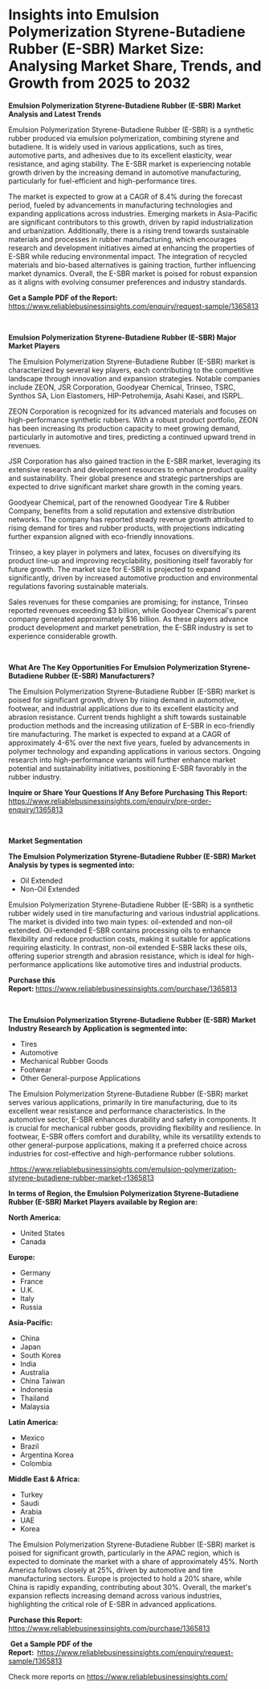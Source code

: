 <p><h1>Insights into Emulsion Polymerization Styrene-Butadiene Rubber (E-SBR) Market Size: Analysing Market Share, Trends, and Growth from 2025 to 2032</h1></p><p><strong>Emulsion Polymerization Styrene-Butadiene Rubber (E-SBR) Market Analysis and Latest Trends</strong></p>
<p><p>Emulsion Polymerization Styrene-Butadiene Rubber (E-SBR) is a synthetic rubber produced via emulsion polymerization, combining styrene and butadiene. It is widely used in various applications, such as tires, automotive parts, and adhesives due to its excellent elasticity, wear resistance, and aging stability. The E-SBR market is experiencing notable growth driven by the increasing demand in automotive manufacturing, particularly for fuel-efficient and high-performance tires. </p><p>The market is expected to grow at a CAGR of 8.4% during the forecast period, fueled by advancements in manufacturing technologies and expanding applications across industries. Emerging markets in Asia-Pacific are significant contributors to this growth, driven by rapid industrialization and urbanization. Additionally, there is a rising trend towards sustainable materials and processes in rubber manufacturing, which encourages research and development initiatives aimed at enhancing the properties of E-SBR while reducing environmental impact. The integration of recycled materials and bio-based alternatives is gaining traction, further influencing market dynamics. Overall, the E-SBR market is poised for robust expansion as it aligns with evolving consumer preferences and industry standards.</p></p>
<p><strong>Get a Sample PDF of the Report:&nbsp;</strong> <a href="https://www.reliablebusinessinsights.com/enquiry/request-sample/1365813?utm_campaign=2247&utm_medium=2&utm_source=Github&utm_content=ia&utm_term=02042025&utm_id=emulsion-polymerization-styrene-butadiene-rubber-e-sbr">https://www.reliablebusinessinsights.com/enquiry/request-sample/1365813</a></p>
<p>&nbsp;</p>
<p><strong>Emulsion Polymerization Styrene-Butadiene Rubber (E-SBR) Major Market Players</strong></p>
<p><p>The Emulsion Polymerization Styrene-Butadiene Rubber (E-SBR) market is characterized by several key players, each contributing to the competitive landscape through innovation and expansion strategies. Notable companies include ZEON, JSR Corporation, Goodyear Chemical, Trinseo, TSRC, Synthos SA, Lion Elastomers, HIP-Petrohemija, Asahi Kasei, and ISRPL.</p><p>ZEON Corporation is recognized for its advanced materials and focuses on high-performance synthetic rubbers. With a robust product portfolio, ZEON has been increasing its production capacity to meet growing demand, particularly in automotive and tires, predicting a continued upward trend in revenues.</p><p>JSR Corporation has also gained traction in the E-SBR market, leveraging its extensive research and development resources to enhance product quality and sustainability. Their global presence and strategic partnerships are expected to drive significant market share growth in the coming years.</p><p>Goodyear Chemical, part of the renowned Goodyear Tire & Rubber Company, benefits from a solid reputation and extensive distribution networks. The company has reported steady revenue growth attributed to rising demand for tires and rubber products, with projections indicating further expansion aligned with eco-friendly innovations.</p><p>Trinseo, a key player in polymers and latex, focuses on diversifying its product line-up and improving recyclability, positioning itself favorably for future growth. The market size for E-SBR is projected to expand significantly, driven by increased automotive production and environmental regulations favoring sustainable materials.</p><p>Sales revenues for these companies are promising; for instance, Trinseo reported revenues exceeding $3 billion, while Goodyear Chemical's parent company generated approximately $16 billion. As these players advance product development and market penetration, the E-SBR industry is set to experience considerable growth.</p></p>
<p>&nbsp;</p>
<p><strong>What Are The Key Opportunities For Emulsion Polymerization Styrene-Butadiene Rubber (E-SBR) Manufacturers?</strong></p>
<p><p>The Emulsion Polymerization Styrene-Butadiene Rubber (E-SBR) market is poised for significant growth, driven by rising demand in automotive, footwear, and industrial applications due to its excellent elasticity and abrasion resistance. Current trends highlight a shift towards sustainable production methods and the increasing utilization of E-SBR in eco-friendly tire manufacturing. The market is expected to expand at a CAGR of approximately 4-6% over the next five years, fueled by advancements in polymer technology and expanding applications in various sectors. Ongoing research into high-performance variants will further enhance market potential and sustainability initiatives, positioning E-SBR favorably in the rubber industry.</p></p>
<p><strong>Inquire or Share Your Questions If Any Before Purchasing This Report:</strong> <a href="https://www.reliablebusinessinsights.com/enquiry/pre-order-enquiry/1365813?utm_campaign=2247&utm_medium=2&utm_source=Github&utm_content=ia&utm_term=02042025&utm_id=emulsion-polymerization-styrene-butadiene-rubber-e-sbr">https://www.reliablebusinessinsights.com/enquiry/pre-order-enquiry/1365813</a></p>
<p>&nbsp;</p>
<p><strong>Market Segmentation</strong></p>
<p><strong>The Emulsion Polymerization Styrene-Butadiene Rubber (E-SBR) Market Analysis by types is segmented into:</strong></p>
<p><ul><li>Oil Extended</li><li>Non-Oil Extended</li></ul></p>
<p><p>Emulsion Polymerization Styrene-Butadiene Rubber (E-SBR) is a synthetic rubber widely used in tire manufacturing and various industrial applications. The market is divided into two main types: oil-extended and non-oil extended. Oil-extended E-SBR contains processing oils to enhance flexibility and reduce production costs, making it suitable for applications requiring elasticity. In contrast, non-oil extended E-SBR lacks these oils, offering superior strength and abrasion resistance, which is ideal for high-performance applications like automotive tires and industrial products.</p></p>
<p><strong>Purchase this Report:&nbsp;</strong><a href="https://www.reliablebusinessinsights.com/purchase/1365813?utm_campaign=2247&utm_medium=2&utm_source=Github&utm_content=ia&utm_term=02042025&utm_id=emulsion-polymerization-styrene-butadiene-rubber-e-sbr">https://www.reliablebusinessinsights.com/purchase/1365813</a></p>
<p>&nbsp;</p>
<p><strong>The Emulsion Polymerization Styrene-Butadiene Rubber (E-SBR) Market Industry Research by Application is segmented into:</strong></p>
<p><ul><li>Tires</li><li>Automotive</li><li>Mechanical Rubber Goods</li><li>Footwear</li><li>Other General-purpose Applications</li></ul></p>
<p><p>The Emulsion Polymerization Styrene-Butadiene Rubber (E-SBR) market serves various applications, primarily in tire manufacturing, due to its excellent wear resistance and performance characteristics. In the automotive sector, E-SBR enhances durability and safety in components. It is crucial for mechanical rubber goods, providing flexibility and resilience. In footwear, E-SBR offers comfort and durability, while its versatility extends to other general-purpose applications, making it a preferred choice across industries for cost-effective and high-performance rubber solutions.</p></p>
<p><a href="https://www.reliablebusinessinsights.com/emulsion-polymerization-styrene-butadiene-rubber-market-r1365813?utm_campaign=2247&utm_medium=2&utm_source=Github&utm_content=ia&utm_term=02042025&utm_id=emulsion-polymerization-styrene-butadiene-rubber-e-sbr">&nbsp;https://www.reliablebusinessinsights.com/emulsion-polymerization-styrene-butadiene-rubber-market-r1365813</a></p>
<p><strong>In terms of Region, the Emulsion Polymerization Styrene-Butadiene Rubber (E-SBR) Market Players available by Region are:</strong></p>
<p>
    <p> <strong> North America: </strong>
        <ul>
            <li>United States</li>
            <li>Canada</li>
        </ul>
        </p> 
    <p> <strong> Europe: </strong>
        <ul>
            <li>Germany</li>
            <li>France</li>
            <li>U.K.</li>
            <li>Italy</li>
            <li>Russia</li>
        </ul>
        </p> 
    <p> <strong> Asia-Pacific: </strong>
        <ul>
            <li>China</li>
            <li>Japan</li>
            <li>South Korea</li>
            <li>India</li>
            <li>Australia</li>
            <li>China Taiwan</li>
            <li>Indonesia</li>
            <li>Thailand</li>
            <li>Malaysia</li>
        </ul>
        </p> 
    <p> <strong> Latin America: </strong>
        <ul>
            <li>Mexico</li>
            <li>Brazil</li>
            <li>Argentina Korea</li>
            <li>Colombia</li>
        </ul>
        </p> 
    <p> <strong> Middle East & Africa: </strong>
        <ul>
            <li>Turkey</li>
            <li>Saudi</li>
            <li>Arabia</li>
            <li>UAE</li>
            <li>Korea</li>
        </ul>
    </p>
    </p>
<p><p>The Emulsion Polymerization Styrene-Butadiene Rubber (E-SBR) market is poised for significant growth, particularly in the APAC region, which is expected to dominate the market with a share of approximately 45%. North America follows closely at 25%, driven by automotive and tire manufacturing sectors. Europe is projected to hold a 20% share, while China is rapidly expanding, contributing about 30%. Overall, the market's expansion reflects increasing demand across various industries, highlighting the critical role of E-SBR in advanced applications.</p></p>
<p><strong>Purchase this Report: </strong><a href="https://www.reliablebusinessinsights.com/purchase/1365813?utm_campaign=2247&utm_medium=2&utm_source=Github&utm_content=ia&utm_term=02042025&utm_id=emulsion-polymerization-styrene-butadiene-rubber-e-sbr">https://www.reliablebusinessinsights.com/purchase/1365813</a></p>
<p>&nbsp;<strong>Get a Sample PDF of the Report:&nbsp;&nbsp;</strong><a href="https://www.reliablebusinessinsights.com/enquiry/request-sample/1365813?utm_campaign=2247&utm_medium=2&utm_source=Github&utm_content=ia&utm_term=02042025&utm_id=emulsion-polymerization-styrene-butadiene-rubber-e-sbr">https://www.reliablebusinessinsights.com/enquiry/request-sample/1365813</a></p>
<p><strong></strong></p>
<p>Check more reports on <a href="https://www.reliablebusinessinsights.com/?utm_campaign=2247&utm_medium=2&utm_source=Github&utm_content=ia&utm_term=02042025&utm_id=emulsion-polymerization-styrene-butadiene-rubber-e-sbr">https://www.reliablebusinessinsights.com/</a></p>